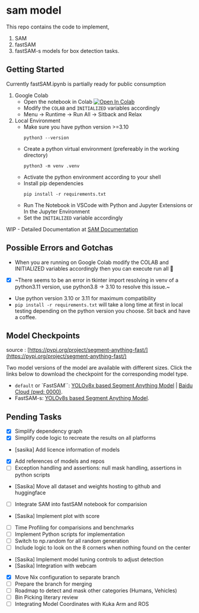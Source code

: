 # sam model
This repo contains the code to implement,
1. SAM
2. fastSAM
3. fastSAM-s
models for box detection tasks.

## Getting Started
Currently fastSAM.ipynb is partially ready for public consumption
1. Google Colab
    - Open the notebook in Colab
        <a target="blank" href="https://colab.research.google.com/github/mora-bprs/SAM-model/blob/thuva/fastSAM.ipynb">
        <img src="https://colab.research.google.com/assets/colab-badge.svg" alt="Open In Colab"/>
        </a>
    - Modify the `COLAB` and `INITIALIZED` variables accordingly
    - Menu -> Runtime -> Run All -> Sitback and Relax
2. Local Environment
    - Make sure you have python version >=3.10
        ```shell
        python3 --version
        ```
    - Create a python virtual environment (prefereably in the working directory)
        ```shell
        python3 -m venv .venv
        ```
    - Activate the python environment according to your shell
    - Install pip dependencies
        ```shell
        pip install -r requirements.txt
        ```
    - Run The Notebook in VSCode with Python and Jupyter Extensions or In the Jupyter Environment
    - Set the `INITIALIZED` variable accordingly


WIP - Detailed Documentation at [SAM Documentation](https://mora-bprs.github.io/docs/models/sam/)

## Possible Errors and Gotchas
- When you are running on Google Colab modify the COLAB and INITIALIZED variables accordingly then you can execute run all 🥂
- [x] ~There seems to be an error in tkinter import resolving in venv of a python3.11 version, use python3.8 -> 3.10 to resolve this issue.~
- Use python version 3.10 or 3.11 for maximum compatibility
- `pip install -r requirements.txt` will take a long time at first in local testing depending on the python version you choose. Sit back and have a coffee.

## Model Checkpoints

source : [https://pypi.org/project/segment-anything-fast/](https://pypi.org/project/segment-anything-fast/)

Two model versions of the model are available with different sizes. Click the links below to download the checkpoint for the corresponding model type. 

- `default` or `FastSAM``: [YOLOv8x based Segment Anything Model](https://drive.google.com/file/d/1m1sjY4ihXBU1fZXdQ-Xdj-mDltW-2Rqv/view?usp=sharing) | [Baidu Cloud (pwd: 0000)](https://pan.baidu.com/s/18KzBmOTENjByoWWR17zdiQ?pwd=0000).
- FastSAM-s: [YOLOv8s based Segment Anything Model](https://drive.google.com/file/d/10XmSj6mmpmRb8NhXbtiuO9cTTBwR_9SV/view).

## Pending Tasks

- [x] Simplify dependency graph
- [x] Simplify code logic to recreate the results on all platforms
- [sasika] Add licence information of models
- [x] Add references of models and repos
- [ ] Exception handling and assertions: null mask handling, assertions in python scripts
- [Sasika] Move all dataset and weights hosting to github and huggingface
- [ ] Integrate SAM into fastSAM notebook for comparision
- [Sasika] Implement plot with score
- [ ] Time Profiling for comparisions and benchmarks
- [ ] Implement Python scripts for implementation
- [ ] Switch to np.random for all random generation
- [ ] Include logic to look on the 8 corners when nothing found on the center
- [Sasika] Implement model tuning controls to adjust detection
- [Sasika] Integration with webcam
- [x] Move Nix configuration to separate branch
- [ ] Prepare the branch for merging
- [ ] Roadmap to detect and mask other categories (Humans, Vehicles)
- [ ] Bin Picking literary review
- [ ] Integrating Model Coordinates with Kuka Arm and ROS